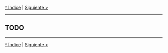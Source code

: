 [^ Índice](README.md) | [Siguiente >](capitulo03.md)

---

## TODO

---

[^ Índice](README.md) | [Siguiente >](capitulo03.md)